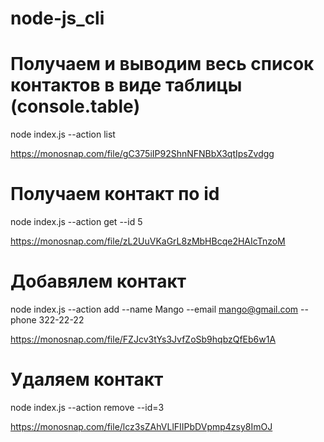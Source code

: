 # node-js_cli


# Получаем и выводим весь список контактов в виде таблицы (console.table)
node index.js --action list

https://monosnap.com/file/gC375iIP92ShnNFNBbX3qtIpsZvdgg



# Получаем контакт по id
node index.js --action get --id 5

https://monosnap.com/file/zL2UuVKaGrL8zMbHBcqe2HAIcTnzoM



# Добавялем контакт
node index.js --action add --name Mango --email mango@gmail.com --phone 322-22-22

https://monosnap.com/file/FZJcv3tYs3JvfZoSb9hqbzQfEb6w1A



# Удаляем контакт
node index.js --action remove --id=3

https://monosnap.com/file/lcz3sZAhVLlFIIPbDVpmp4zsy8ImOJ

